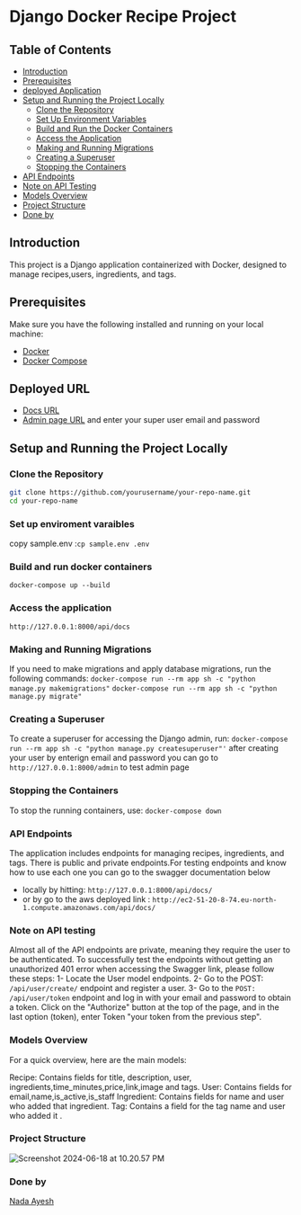 # Django Docker Recipe Project

## Table of Contents

- [Introduction](##Introduction)
- [Prerequisites](##Prerequisites)
- [deployed Application](##Deployed-URL)
- [Setup and Running the Project Locally](##Setup-and-Running-the-Project-Locally)
  - [Clone the Repository](###Clone-the-Repository)
  - [Set Up Environment Variables](#set-up-environment-variables)
  - [Build and Run the Docker Containers](###Build-and-run-docker-containers)
  - [Access the Application](###Access-the-application)
  - [Making and Running Migrations](###Making-and-Running-Migrations)
  - [Creating a Superuser](###Creating-a-Superuser)
  - [Stopping the Containers](#stopping-the-containers)
- [API Endpoints](###API-Endpoints)
- [Note on API Testing](###Note-on-API-testing)
- [Models Overview](###Models-Overview)
- [Project Structure](###Project-Structure)
- [Done by](###Done-by)

## Introduction

This project is a Django application containerized with Docker, designed to manage recipes,users, ingredients, and tags.

## Prerequisites

Make sure you have the following installed and running on your local machine:

- [Docker](https://docs.docker.com/get-docker/)
- [Docker Compose](https://docs.docker.com/compose/install/)

## Deployed URL
-  [Docs URL](http://ec2-51-20-8-74.eu-north-1.compute.amazonaws.com/api/docs/)
-  [Admin page URL](http://ec2-51-20-8-74.eu-north-1.compute.amazonaws.com/admin/login/?next=/admin/) and enter your super user email and password

## Setup and Running the Project Locally

### Clone the Repository

```bash
git clone https://github.com/yourusername/your-repo-name.git
cd your-repo-name
```
### Set up enviroment varaibles
 copy sample.env :```cp sample.env .env```

### Build and run docker containers
```docker-compose up --build```

### Access the application
```http://127.0.0.1:8000/api/docs```

### Making and Running Migrations
If you need to make migrations and apply database migrations, run the following commands:
```docker-compose run --rm app sh -c "python manage.py makemigrations"```
```docker-compose run --rm app sh -c "python manage.py migrate"```
### Creating a Superuser
To create a superuser for accessing the Django admin, run:
```docker-compose run --rm app sh -c "python manage.py createsuperuser"'```
after creating your user by enterign email and password you can go to ``` http://127.0.0.1:8000/admin``` to test admin page

### Stopping the Containers
To stop the running containers, use:
```docker-compose down```

### API Endpoints
The application includes endpoints for managing recipes, ingredients, and tags. There is public and private endpoints.For testing endpoints
and know how to use each one you can go to the swagger documentation below
- locally by hitting:
```http://127.0.0.1:8000/api/docs/```
- or by go to the aws deployed link :
```http://ec2-51-20-8-74.eu-north-1.compute.amazonaws.com/api/docs/```

### Note on API testing
 Almost all of the API endpoints are private, meaning they require the user to be authenticated. To successfully test the endpoints without getting an unauthorized 401 error when accessing the Swagger link, please follow these steps:
1- Locate the User model endpoints.
2- Go to the POST: ```/api/user/create/``` endpoint and register a user.
3- Go to the ```POST: /api/user/token``` endpoint and log in with your email and password to obtain a token.
Click on the "Authorize" button at the top of the page, and in the last option (token), enter Token "your token from the previous step".
### Models Overview
For a quick overview, here are the main models:

Recipe: Contains fields for title, description, user, ingredients,time_minutes,price,link,image and tags.
User:  Contains fields for email,name,is_active,is_staff
Ingredient: Contains fields for name and user who added that ingredient.
Tag: Contains a field for the tag name and user who added it .

### Project Structure
![Screenshot 2024-06-18 at 10.20.57 PM](https://hackmd.io/_uploads/rkoE0U1UR.png)

### Done by
[Nada Ayesh](https://github.com/nadasuhailAyesh12)
